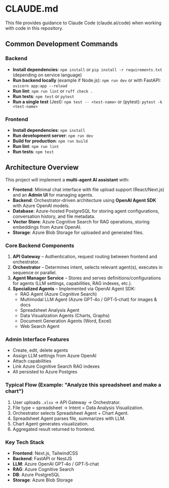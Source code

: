 # CLAUDE.md

This file provides guidance to Claude Code (claude.ai/code) when working with code in this repository.

## Common Development Commands

### Backend
- **Install dependencies**: `npm install` or `pip install -r requirements.txt` (depending on service language)
- **Run backend locally** (example if Node.js): `npm run dev` or with FastAPI: `uvicorn app:app --reload`
- **Run lint**: `npm run lint` or `ruff check .`
- **Run tests**: `npm test` or `pytest`
- **Run a single test** (Jest): `npm test -- <test-name>` or (pytest): `pytest -k <test-name>`

### Frontend
- **Install dependencies**: `npm install`
- **Run development server**: `npm run dev`
- **Build for production**: `npm run build`
- **Run lint**: `npm run lint`
- **Run tests**: `npm test`

## Architecture Overview

This project will implement a **multi-agent AI assistant** with:
- **Frontend**: Minimal chat interface with file upload support (React/Next.js) and an **Admin UI** for managing agents.
- **Backend**: Orchestrator-driven architecture using **OpenAI Agent SDK** with Azure OpenAI models.
- **Database**: Azure-hosted PostgreSQL for storing agent configurations, conversation history, and file metadata.
- **Vector Store**: Azure Cognitive Search for RAG operations, storing embeddings from Azure OpenAI.
- **Storage**: Azure Blob Storage for uploaded and generated files.

### Core Backend Components
1. **API Gateway** – Authentication, request routing between frontend and orchestrator.
2. **Orchestrator** – Determines intent, selects relevant agent(s), executes in sequence or parallel.
3. **Agent Manager Service** – Stores and serves definitions/configurations for agents (LLM settings, capabilities, RAG indexes, etc.).
4. **Specialized Agents** – Implemented via OpenAI Agent SDK:
   - RAG Agent (Azure Cognitive Search)
   - Multimodal LLM Agent (Azure GPT‑4o / GPT‑5‑chat) for images & docs
   - Spreadsheet Analysis Agent
   - Data Visualization Agents (Charts, Graphs)
   - Document Generation Agents (Word, Excel)
   - Web Search Agent

### Admin Interface Features
- Create, edit, delete agents
- Assign LLM settings from Azure OpenAI
- Attach capabilities
- Link Azure Cognitive Search RAG indexes
- All persisted to Azure Postgres

### Typical Flow (Example: "Analyze this spreadsheet and make a chart")
1. User uploads `.xlsx` → API Gateway → Orchestrator.
2. File type = spreadsheet → Intent = Data Analysis Visualization.
3. Orchestrator selects Spreadsheet Agent + Chart Agent.
4. Spreadsheet Agent parses file, summarizes with LLM.
5. Chart Agent generates visualization.
6. Aggregated result returned to frontend.

### Key Tech Stack
- **Frontend**: Next.js, TailwindCSS
- **Backend**: FastAPI or NestJS
- **LLM**: Azure OpenAI GPT‑4o / GPT‑5‑chat
- **RAG**: Azure Cognitive Search
- **DB**: Azure PostgreSQL
- **Storage**: Azure Blob Storage